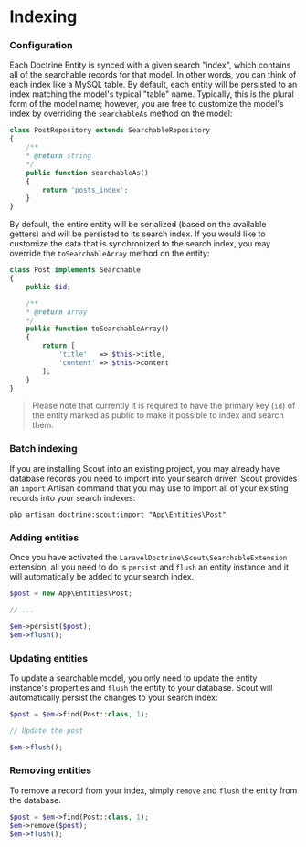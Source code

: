 # Indexing

### Configuration

Each Doctrine Entity is synced with a given search "index", which contains all of the searchable records for that model. 
In other words, you can think of each index like a MySQL table. 
By default, each entity will be persisted to an index matching the model's typical "table" name.
Typically, this is the plural form of the model name; however, you are free to customize the model's index by overriding the `searchableAs` method on the model:

```php
class PostRepository extends SearchableRepository
{
    /**
    * @return string
    */
    public function searchableAs()
    {
        return 'posts_index';
    }
}
```

By default, the entire entity will be serialized (based on the available getters) and will be persisted to its search index. 
If you would like to customize the data that is synchronized to the search index, 
you may override the `toSearchableArray` method on the entity:

```php
class Post implements Searchable 
{
    public $id;

    /**
    * @return array
    */
    public function toSearchableArray()
    {
        return [
            'title'   => $this->title,
            'content' => $this->content
        ];
    }
}
```

> Please note that currently it is required to have the primary key (`id`) of the entity marked as public to make it possible to index and search them.

### Batch indexing

If you are installing Scout into an existing project, 
you may already have database records you need to import into your search driver. 
Scout provides an `import` Artisan command that you may use to import all of your existing records into your search indexes:

```
php artisan doctrine:scout:import "App\Entities\Post"
```

### Adding entities

Once you have activated the `LaravelDoctrine\Scout\SearchableExtension` extension, 
all you need to do is `persist` and `flush` an entity instance and it will automatically be added to your search index. 

```php
$post = new App\Entities\Post;

// ...

$em->persist($post);
$em->flush();
```

### Updating entities

To update a searchable model, you only need to update the entity instance's properties and `flush` the entity to your database. 
Scout will automatically persist the changes to your search index:

```php
$post = $em->find(Post::class, 1);

// Update the post

$em->flush();
```

### Removing entities

To remove a record from your index, simply `remove` and `flush` the entity from the database.

```php
$post = $em->find(Post::class, 1);
$em->remove($post);
$em->flush();
```

